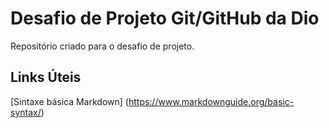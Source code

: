 # Desafio de Projeto Git/GitHub da Dio
Repositório criado para o desafio de projeto.

## Links Úteis
[Sintaxe básica Markdown] (https://www.markdownguide.org/basic-syntax/)
